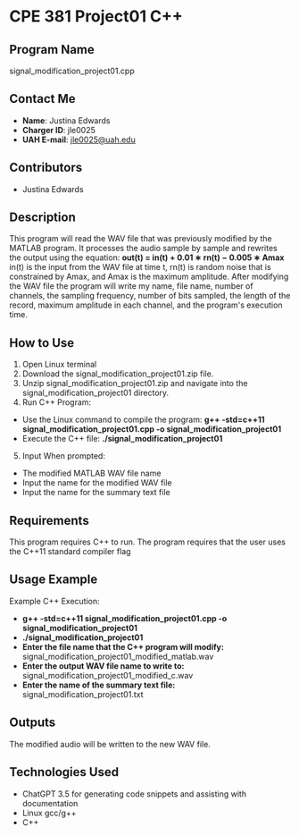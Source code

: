 ﻿# CPE 381 Project01 C++
## Program Name
signal_modification_project01.cpp
## Contact Me
- **Name**: Justina Edwards
- **Charger ID**: jle0025
- **UAH E-mail**: jle0025@uah.edu
## Contributors
- Justina Edwards
## Description
This program will read the WAV file that was previously modified by the MATLAB program. It processes the audio sample by sample and rewrites the output using the equation:
**out(t) =  in(t) + 0.01  ∗  rn(t)  −  0.005  ∗  Amax**
in(t) is the input from the WAV file at time t, rn(t) is random noise that is constrained by Amax, and Amax is the maximum amplitude.
After modifying the WAV file the program will write my name, file name, number of channels, the sampling frequency, number of bits sampled, the length of the record, maximum amplitude in each channel, and the program's execution time.
## How to Use
1. Open Linux terminal
2.  Download the signal_modification_project01.zip file.
3. Unzip signal_modification_project01.zip and navigate into the signal_modification_project01 directory.
4. Run C++ Program:
- Use the Linux command to compile the program:
 **g++ -std=c++11 signal_modification_project01.cpp -o signal_modification_project01**
 - Execute the C++ file: **./signal_modification_project01** 
5. Input When prompted:
- The modified MATLAB WAV file name
- Input the name for the modified WAV file
- Input the name for the summary text file
## Requirements
This program requires C++ to run.
The program requires that the user uses the C++11 standard compiler flag
## Usage Example
Example C++ Execution:
-  **g++ -std=c++11 signal_modification_project01.cpp -o signal_modification_project01**
- **./signal_modification_project01**
- **Enter the file name that the C++ program will modify:** signal_modification_project01_modified_matlab.wav
- **Enter the output WAV file name to write to:** signal_modification_project01_modified_c.wav
- **Enter the name of the summary text file:** signal_modification_project01.txt

## Outputs
The modified audio will be written to the new WAV file.
## Technologies Used
- ChatGPT 3.5 for generating code snippets and assisting with documentation
- Linux gcc/g++
- C++
